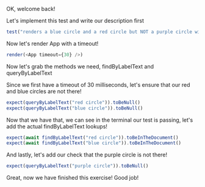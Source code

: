OK, welcome back!

Let's implement this test and write our description first

```js
test("renders a blue circle and a red circle but NOT a purple circle with a timeout", async () => {})
```

Now let's render App with a timeout!

```js
render(<App timeout={30} />)
```

Now let's grab the methods we need, findByLabelText and queryByLabelText

Since we first have a timeout of 30 milliseconds, let's ensure that our red and blue circles are not there!

```js
expect(queryByLabelText("red circle")).toBeNull()
expect(queryByLabelText("blue circle")).toBeNull()
```

Now that we have that, we can see in the terminal our test is passing, let's add the actual findByLabelText lookups!

```js
expect(await findByLabelText("red circle")).toBeInTheDocument()
expect(await findByLabelText("blue circle")).toBeInTheDocument()
```

And lastly, let's add our check that the purple circle is not there!


```js
expect(queryByLabelText("purple circle")).toBeNull()
```


Great, now we have finished this exercise! Good job! 
